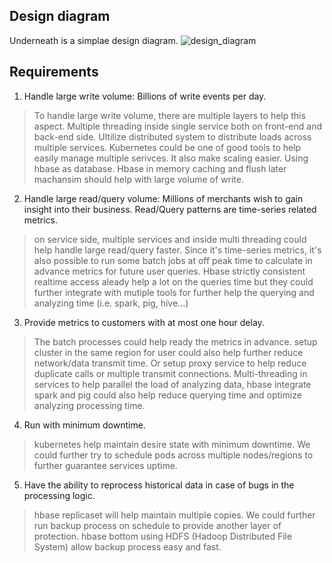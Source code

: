 ## Design diagram
Underneath is a simplae design diagram.
![design_diagram](https://github.com/ctwendy/SDEChallenge/blob/wendy/paytm-code-exercise/design_diagram.jpeg)

## Requirements

1. Handle large write volume: Billions of write events per day.
> To handle large write volume, there are multiple layers to help this aspect.
> Multiple threading inside single service both on front-end and back-end side.
> Ultilize distributed system to distribute loads across multiple services. Kubernetes could be one of good tools to help easily manage multiple serivces. It also make scaling easier.
> Using hbase as database. Hbase in memory caching and flush later machansim should help with large volume of write.

2. Handle large read/query volume: Millions of merchants wish to gain insight into their business. Read/Query patterns are time-series related metrics.
> on service side, multiple services and inside multi threading could help handle large read/query faster.
> Since it's time-series metrics, it's also possible to run some batch jobs at off peak time to calculate in advance metrics for future user queries.
> Hbase strictly consistent realtime access aleady help a lot on the queries time but they could further integrate with mutiple tools for further help the querying and analyzing time (i.e. spark, pig, hive...)

3. Provide metrics to customers with at most one hour delay.
> The batch processes could help ready the metrics in advance.
> setup cluster in the same region for user could also help further reduce network/data transmit time. Or setup proxy service to help reduce duplicate calls or multiple transmit connections.
> Multi-threading in services to help parallel the load of analyzing data, hbase integrate spark and pig could also help reduce querying time and optimize analyzing processing time.

4. Run with minimum downtime.
> kubernetes help maintain desire state with minimum downtime. We could further try to schedule pods across multiple nodes/regions to further guarantee services uptime.

5. Have the ability to reprocess historical data in case of bugs in the processing logic.
> hbase replicaset will help maintain multiple copies.
> We could further run backup process on schedule to provide another layer of protection. hbase bottom using HDFS (Hadoop Distributed File System) allow backup process easy and fast.
